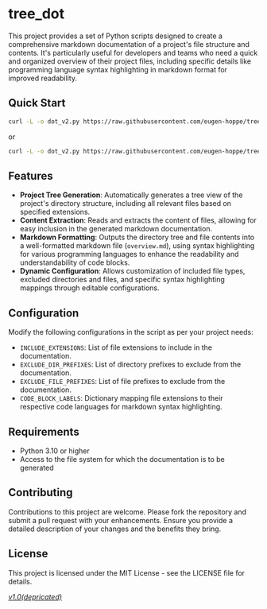 # tree_dot

This project provides a set of Python scripts designed to create a comprehensive markdown documentation of a project's file structure and contents. It's particularly useful for developers and teams who need a quick and organized overview of their project files, including specific details like programming language syntax highlighting in markdown format for improved readability.

## Quick Start

```bash
curl -L -o dot_v2.py https://raw.githubusercontent.com/eugen-hoppe/tree_dot/main/dot.py

```

or

```bash
curl -L -o dot_v2.py https://raw.githubusercontent.com/eugen-hoppe/tree_dot/main/dot.py && python3 dot_v2.py

```

## Features

- **Project Tree Generation**: Automatically generates a tree view of the project's directory structure, including all relevant files based on specified extensions.
- **Content Extraction**: Reads and extracts the content of files, allowing for easy inclusion in the generated markdown documentation.
- **Markdown Formatting**: Outputs the directory tree and file contents into a well-formatted markdown file (`overview.md`), using syntax highlighting for various programming languages to enhance the readability and understandability of code blocks.
- **Dynamic Configuration**: Allows customization of included file types, excluded directories and files, and specific syntax highlighting mappings through editable configurations.

## Configuration

Modify the following configurations in the script as per your project needs:

- `INCLUDE_EXTENSIONS`: List of file extensions to include in the documentation.
- `EXCLUDE_DIR_PREFIXES`: List of directory prefixes to exclude from the documentation.
- `EXCLUDE_FILE_PREFIXES`: List of file prefixes to exclude from the documentation.
- `CODE_BLOCK_LABELS`: Dictionary mapping file extensions to their respective code languages for markdown syntax highlighting.

## Requirements

- Python 3.10 or higher
- Access to the file system for which the documentation is to be generated

## Contributing

Contributions to this project are welcome. Please fork the repository and submit a pull request with your enhancements. Ensure you provide a detailed description of your changes and the benefits they bring.

## License

This project is licensed under the MIT License - see the LICENSE file for details.



_[v1.0(depricated)](https://github.com/eugen-hoppe/tree_dot/tree/ec180515428d47d62e4833f017cd620f8542fc4c)_

